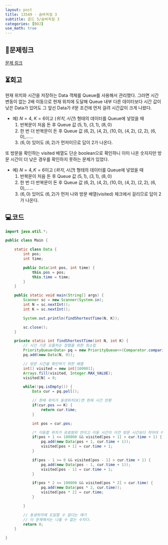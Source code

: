 ```yaml
---
layout: post
title: 13549 - 숨바꼭질 3
subtitle: 골드 5/숨바꼭질 3
categories: [BOJ]
use_math: true
---
```


## 📑문제링크

[문제 링크](https://www.acmicpc.net/problem/13549)

## ⏳회고

현재 위치와 시간을 저장하는 Data 객체를 Queue를 사용해서 관리했다. 그러면 시간 변동이 없는 2배 이동으로 현재 위치에 도달해 Queue 내부 다른 데이터보다 시간 값이 낮은 Data가 있어도 그 앞선 Data가  if문 조건에 먼저 걸려 시간값이 크게 나왔다.

- 예) $N = 4$, $K = 6$이고 $(위치, 시간)$ 형태의 데이터를 Queue에 넣었을 때
    1. 반복문이 처음 돈 후 Queue 값 $(5, 1)$, $(3, 1)$, $(8, 0)$
    2. 한 번 더 반복문이 돈 후 Queue 값 $(6, 2)$, $(4, 2)$, $(10, 0)$, $(4, 2)$, $(2, 2)$, $(6, 0)$,……
    3. $(6, 0)$ 있어도 $(6, 2)$가 먼저이므로 답이 $2$가 나온다.

또 방문을 확인하는 visited 배열도 단순 boolean으로 확인하니 이미 나온 숫자지만 방문 시간이 더 낮은 경우를 확인하지 못하는 문제가 있었다.

- 예) $N = 4, K = 6$이고 $(위치, 시간)$ 형태의 데이터를 Queue에 넣었을 때
    1. 반복문이 처음 돈 후 Queue 값 $(5, 1)$, $(3, 1)$, $(8, 0)$
    2. 한 번 더 반복문이 돈 후 Queue 값 $(6, 2)$, $(4, 2)$, $(10, 0)$, $(4, 2)$, $(2, 2)$, $(6, 0)$,……
    3. $(6, 0)$ 있어도 $(6, 2)$가 먼저 나와 방문 배열(visited) 체크에서 걸리므로 답이 $2$가 나온다.

## 💻코드

```java
import java.util.*;

public class Main {

    static class Data {
        int pos;
        int time;

        public Data(int pos, int time) {
            this.pos = pos;
            this.time = time;
        }
    }

    public static void main(String[] args) {
        Scanner sc = new Scanner(System.in);
        int N = sc.nextInt();
        int K = sc.nextInt();

        System.out.println(findShortestTime(N, K));

        sc.close();
    }

    private static int findShortestTime(int N, int K) {
        // 시간 기준 오름차순 정렬을 위한 최소힙
        PriorityQueue<Data> pq = new PriorityQueue<>(Comparator.comparingInt(d -> d.time));
        pq.add(new Data(N, 0));

        // 방문 시간을 확인하기 위한 배열
        int[] visited = new int[100001];
        Arrays.fill(visited, Integer.MAX_VALUE);
        visited[N] = 0;

        while(!pq.isEmpty()) {
            Data cur = pq.poll();

            // 현재 위치가 동생위치(K)면 현재 시간 반환
            if(cur.pos == K) {
                return cur.time;
            }

            int pos = cur.pos;

            /* 이동할 위치가 유효범위 안이고 이동 시간이 이전 방문 시간보다 작아야 이동할 수 있다 */
            if(pos + 1 <= 100000 && visited[pos + 1] > cur.time + 1) {
                pq.add(new Data(pos + 1, cur.time + 1));
                visited[pos + 1] = cur.time + 1;
            }

            if(pos - 1 >= 0 && visited[pos - 1] > cur.time + 1) {
                pq.add(new Data(pos - 1, cur.time + 1));
                visited[pos - 1] = cur.time + 1;
            }

            if(pos * 2 <= 100000 && visited[pos * 2] > cur.time) {
                pq.add(new Data(pos * 2, cur.time));
                visited[pos * 2] = cur.time;
            }

        }

        // 동생위치에 도달할 수 없다는 얘기
        // 이 문제에서는 나올 수 없는 수치다.
        return 0;
    }

}
```